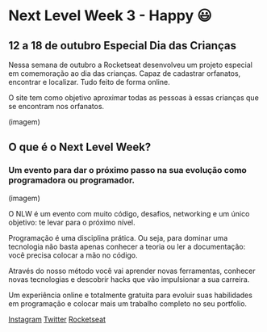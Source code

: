 # Next Level Week 3 - Happy :smiley:
## 12 a 18 de outubro Especial Dia das Crianças

Nessa semana de outubro a Rocketseat desenvolveu um projeto especial em comemoração ao dia das crianças. Capaz de cadastrar orfanatos, encontrar e localizar. Tudo feito de forma online. 

O site tem como objetivo aproximar todas as pessoas à essas crianças que se encontram nos orfanatos. 

(imagem)

## O que é o Next Level Week?
### Um evento para dar o próximo passo na sua evolução como programadora ou programador. 
(imagem)

O NLW é um evento com muito código, desafios, networking e um único objetivo: te levar para o próximo nível.

Programação é uma disciplina prática. Ou seja, para dominar uma tecnologia não basta apenas conhecer a teoria ou ler a documentação: você precisa colocar a mão no código.

Através do nosso método você vai aprender novas ferramentas, conhecer novas tecnologias e descobrir hacks que vão impulsionar a sua carreira.

Um experiência online e totalmente gratuita para evoluir suas habilidades em programação e colocar mais um trabalho completo no seu portfolio.

[Instagram](https://www.instagram.com/rocketseat_oficial/)  [Twitter](http://twitter.com/rocketseat)  [Rocketseat](https://rocketseat.com.br)
